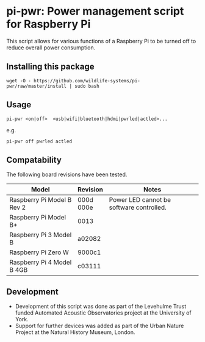 # pi-pwr: Power management script for Raspberry Pi

This script allows for various functions of a Raspberry Pi to be turned off to reduce overall power consumption.

## Installing this package
`wget -O - https://github.com/wildlife-systems/pi-pwr/raw/master/install | sudo bash`

## Usage
`pi-pwr <on|off>  <usb|wifi|bluetooth|hdmi|pwrled|actled>...`

e.g.

`pi-pwr off pwrled actled`

## Compatability
The following board revisions have been tested.

|Model|Revision|Notes|
|---|---|---|
|Raspberry Pi Model B Rev 2|000d<br>000e|Power LED cannot be software controlled.|
|Raspberry Pi Model B+|0013||
|Raspberry Pi 3 Model B|a02082||
|Raspberry Pi Zero W|9000c1||
|Raspberry Pi 4 Model B 4GB|c03111||

## Development
* Development of this script was done as part of the Levehulme Trust funded Automated Acoustic Observatories project at the University of York.
* Support for further devices was added as part of the Urban Nature Project at the Natural History Museum, London.
